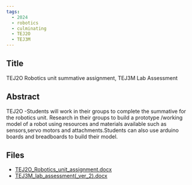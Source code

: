 ```yaml
---
tags:
  - 2024
  - robotics
  - culminating
  - TEJ2O
  - TEJ3M
---
```


## Title

TEJ2O Robotics unit summative assignment, TEJ3M Lab Assessment

## Abstract

TEJ2O -Students will work in their groups to complete the summative for the robotics unit. Research in their groups to build a prototype /working model of a robot using resources and materials available such as sensors,servo motors and attachments.Students can also use arduino boards and breadboards to build their model.

## Files

*   [TEJ2O\_Robotics\_unit\_assignment.docx](resources/2024/Sandhya_Kemkar/TEJ2O_Robotics_unit_assignment.docx)
*   [TEJ3M\_lab\_assessment(\_ver\_2).docx](resources/2024/Sandhya_Kemkar/TEJ3M_lab_assessment(_ver_2).docx)
